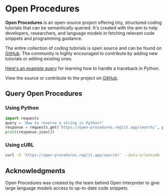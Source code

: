 # Open Procedures

**Open Procedures** is an open-source project offering tiny, structured coding tutorials that can be semantically queried. It's created with the aim to help developers, researchers, and language models in fetching relevant code snippets and programming guidance.

The entire collection of coding tutorials is open source and can be found on [GitHub](https://github.com/KillianLucas/open-procedures/tree/main/procedures). The community is highly encouraged to contribute by adding new tutorials or editing existing ones.

[Here's an example query](https://open-procedures.replit.app/search/?query=traceback) for learning how to handle a traceback in Python.

View the source or contribute to the project on [GitHub](https://github.com/KillianLucas/open-procedures).

## Query Open Procedures

### Using Python

```python
import requests
query = 'How to reverse a string in Python?'
response = requests.get('https://open-procedures.replit.app/search/', params={'query': query})
print(response.json())
```

### Using cURL

```bash
curl -G 'https://open-procedures.replit.app/search/' --data-urlencode 'query=How to reverse a string in Python?'
```

## Acknowledgments

Open Procedures was created by the team behind Open Interpreter to give large language models access to up-to-date code snippets.